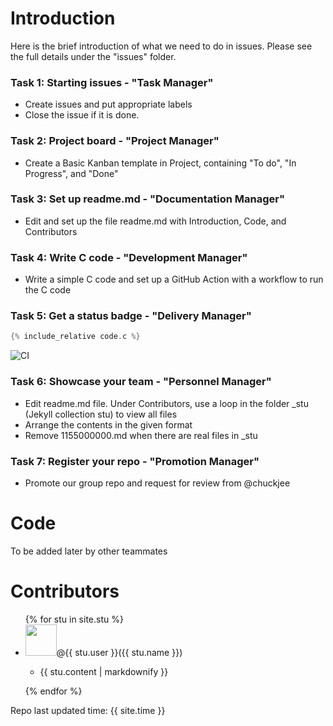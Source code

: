# Introduction
Here is the brief introduction of what we need to do in issues. Please see the full details under the "issues" folder.
### Task 1: Starting issues - "Task Manager"
- Create issues and put appropriate labels
- Close the issue if it is done.

### Task 2: Project board - "Project Manager"
- Create a Basic Kanban template in Project, containing "To do", "In Progress", and "Done"

### Task 3: Set up readme.md - "Documentation Manager"
- Edit and set up the file readme.md with Introduction, Code, and Contributors

### Task 4: Write C code - "Development Manager"
- Write a simple C code and set up a GitHub Action with a workflow to run the C code

### Task 5: Get a status badge - "Delivery Manager"
```c 
{% include_relative code.c %}
```
![CI](https://github.com/csci3251-2023/project-team-b/actions/workflows/c-with-make.yml/badge.svg.)

### Task 6: Showcase your team - "Personnel Manager"
- Edit readme.md file. Under Contributors, use a loop in the folder _stu (Jekyll collection stu) to view all files
- Arrange the contents in the given format
- Remove 1155000000.md when there are real files in _stu

### Task 7: Register your repo - "Promotion Manager"
- Promote our group repo and request for review from @chuckjee

# Code 
To be added later by other teammates

# Contributors
<ul> 
  {% for stu in site.stu %} 
   <li><img src="{{ stu.image }}" height="50" width="50"/>@{{ stu.user }}({{ stu.name }}) 
   <ul> 
   <li><p>{{ stu.content | markdownify }}</p ></li> 
   </ul> 
   </li> 
  {% endfor %} 
 </ul> 

Repo last updated time: {{ site.time }}
